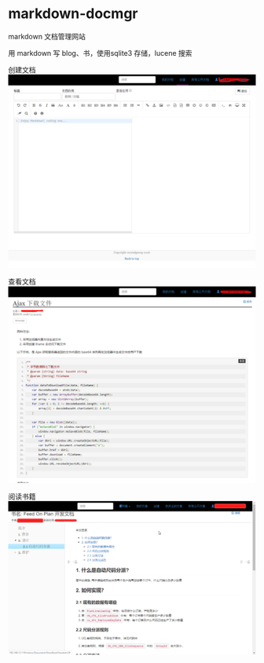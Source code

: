 # markdown-docmgr
markdown 文档管理网站

用 markdown 写 blog、书，使用sqlite3 存储，lucene 搜索

创建文档
![show](https://github.com/elgogle/markdown-docmgr/blob/master/github_readme_image/edit.png)

查看文档
![show](https://github.com/elgogle/markdown-docmgr/blob/master/github_readme_image/show.png)

阅读书籍
![show](https://github.com/elgogle/markdown-docmgr/blob/master/github_readme_image/read_book.png)